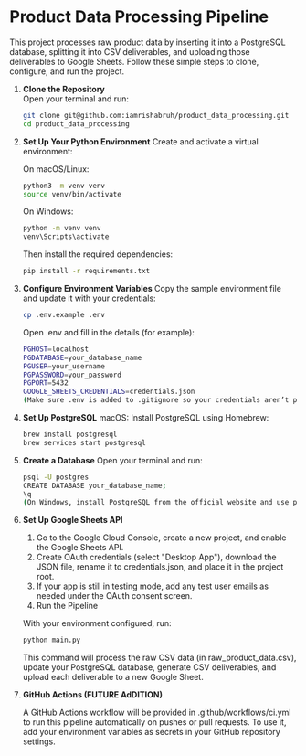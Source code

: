 # Product Data Processing Pipeline

This project processes raw product data by inserting it into a PostgreSQL database, splitting it into CSV deliverables, and uploading those deliverables to Google Sheets. Follow these simple steps to clone, configure, and run the project.

1. **Clone the Repository**  
   Open your terminal and run:
   ```bash
   git clone git@github.com:iamrishabruh/product_data_processing.git
   cd product_data_processing
   ```
   
2. **Set Up Your Python Environment**
   Create and activate a virtual environment:

   On macOS/Linux:
   ```bash
   python3 -m venv venv
   source venv/bin/activate
   ```
   On Windows:
   ```bash
   python -m venv venv
   venv\Scripts\activate
   ```
   
   Then install the required dependencies:
   ```bash
   pip install -r requirements.txt
   ```

3. **Configure Environment Variables**
   Copy the sample environment file and update it with your credentials:
   ```bash
   cp .env.example .env
   ```

   Open .env and fill in the details (for example):
    ```bash
    PGHOST=localhost
    PGDATABASE=your_database_name
    PGUSER=your_username
    PGPASSWORD=your_password
    PGPORT=5432
    GOOGLE_SHEETS_CREDENTIALS=credentials.json
    (Make sure .env is added to .gitignore so your credentials aren’t pushed to GitHub.)
   ```

4. **Set Up PostgreSQL**
   macOS: Install PostgreSQL using Homebrew:
   ```bash
   brew install postgresql
   brew services start postgresql
   ```

5. **Create a Database**
   Open your terminal and run:
   ```bash
   psql -U postgres
   CREATE DATABASE your_database_name;
   \q
   (On Windows, install PostgreSQL from the official website and use pgAdmin or psql to create a database.)
   ```

6. **Set Up Google Sheets API**

   1) Go to the Google Cloud Console, create a new project, and enable the Google Sheets API.
   2) Create OAuth credentials (select "Desktop App"), download the JSON file, rename it to credentials.json, and place it in the project root.
   3) If your app is still in testing mode, add any test user emails as needed under the OAuth consent screen.
   4) Run the Pipeline

   With your environment configured, run:
   ```bash
   python main.py
   ```
   This command will process the raw CSV data (in raw_product_data.csv), update your PostgreSQL database, generate CSV deliverables, and upload each deliverable to a new Google Sheet.

7. **GitHub Actions (FUTURE AdDITION)**

   A GitHub Actions workflow will be provided in .github/workflows/ci.yml to run this pipeline automatically on pushes or pull requests. To use it, add your environment variables as secrets in your GitHub repository settings.

